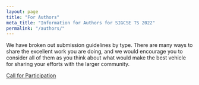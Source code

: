 ```yaml
---
layout: page
title: "For Authors"
meta_title: "Information for Authors for SIGCSE TS 2022"
permalink: "/authors/"
---
```


<!-- {% include covid-guidelines-alert.html %} -->

We have broken out submission guidelines by type. There are many ways to share the excellent work you are doing, and we would encourage you to consider all of them as you think about what would make the best vehicle for sharing your efforts with the larger community.

<!--
## SIGCSE TS 2022 Presentation Information

We are excited to announce that Pathable has been selected as the virtual platform for the 2022 SIGCSE Technical Symposium!  For information on how the different tracks will be run during the Symposium, please follow the links below:

<ul>
    {% assign posts = site.authors | sort: 'order' %}
    {% for post in posts %}
    <li><a href="{{ site.url }}{{ post.url }}#presenting-at-sigcse-ts-2022">{{ post.title }}</a></li>
    {% endfor %}
</ul>

## SIGCSE TS 2022 Tracks
Follow the links below for detailed information about submission guidelines to the submission type.
<ul>
    {% assign posts = site.authors | sort: 'order' %}
    {% for post in posts %}
    <li><a href="{{ site.url }}{{ post.url }}">{{ post.title }}</a></li>
    {% endfor %}
</ul>
-->

<a href="{{ site.url}}/authors/cfp">Call for Participation</a>
